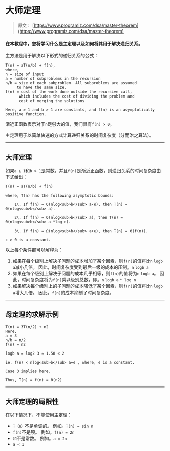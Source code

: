# 大师定理

> 原文： [https://www.programiz.com/dsa/master-theorem](https://www.programiz.com/dsa/master-theorem)

#### 在本教程中，您将学习什么是主定理以及如何将其用于解决递归关系。

主方法是用于解决以下形式的递归关系的公式：

```
T(n) = aT(n/b) + f(n),
where,
n = size of input
a = number of subproblems in the recursion
n/b = size of each subproblem. All subproblems are assumed 
     to have the same size.
f(n) = cost of the work done outside the recursive call, 
      which includes the cost of dividing the problem and
      cost of merging the solutions

Here, a ≥ 1 and b > 1 are constants, and f(n) is an asymptotically positive function.

```

渐近正函数表示对于`n`足够大的值，我们具有`f(n) > 0`。

主定理用于以简单快速的方式计算递归关系的时间复杂度（分而治之算法）。

* * *

## 大师定理

如果`a ≥ 1`和`b > 1`是常数，并且`f(n)`是渐近正函数，则递归关系的时间复杂度由下式给出：

```
T(n) = aT(n/b) + f(n)

where, T(n) has the following asymptotic bounds:

    1\. If f(n) = O(nlog<sub>b</sub> a-ϵ), then T(n) = Θ(nlog<sub>b</sub> a).

    2\. If f(n) = Θ(nlog<sub>b</sub> a), then T(n) = Θ(nlog<sub>b</sub> a *log n).

    3\. If f(n) = Ω(nlog<sub>b</sub> a+ϵ), then T(n) = Θ(f(n)).

ϵ > 0 is a constant.    
```

以上每个条件都可以解释为：

1.  如果在每个级别上解决子问题的成本增加了某个因素，则`f(n)`的值将比`n` `logb a`减小几倍。 因此，时间复杂度受到最后一级的成本的压制。`n` `logb a`
2.  如果在每个级别上解决子问题的成本几乎相等，则`f(n)`的值将为`n` `logb a`。 因此，时间复杂度将为`f(n)`乘以级别总数，即。`n` `logb a` `* log n`
3.  如果解决每个级别上的子问题的成本降低了某个因素，则`f(n)`的值将比`n` `logb a`增大几倍。 因此，`f(n)`的成本抑制了时间复杂度。

* * *

## 母定理的求解示例

```
T(n) = 3T(n/2) + n2
Here,
a = 3
n/b = n/2
f(n) = n2

logb a = log2 3 ≈ 1.58 < 2

ie. f(n) < nlog<sub>b</sub> a+ϵ , where, ϵ is a constant.

Case 3 implies here.

Thus, T(n) = f(n) = Θ(n2) 
```

* * *

## 大师定理的局限性

在以下情况下，不能使用主定理：

*   `T（n）`不是单调的。 例如。`T(n) = sin n`
*   `f(n)`不是项。 例如。`f(n) = 2n`
*   `和`不是常数。 例如。`a = 2n`
*   `a < 1`